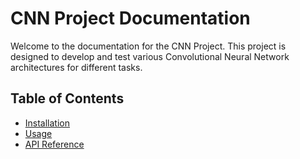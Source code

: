 # CNN Project Documentation

Welcome to the documentation for the CNN Project. This project is designed to develop and test various Convolutional Neural Network architectures for different tasks.

## Table of Contents

- [Installation](installation.md)
- [Usage](usage.md)
- [API Reference](api_reference.md)
